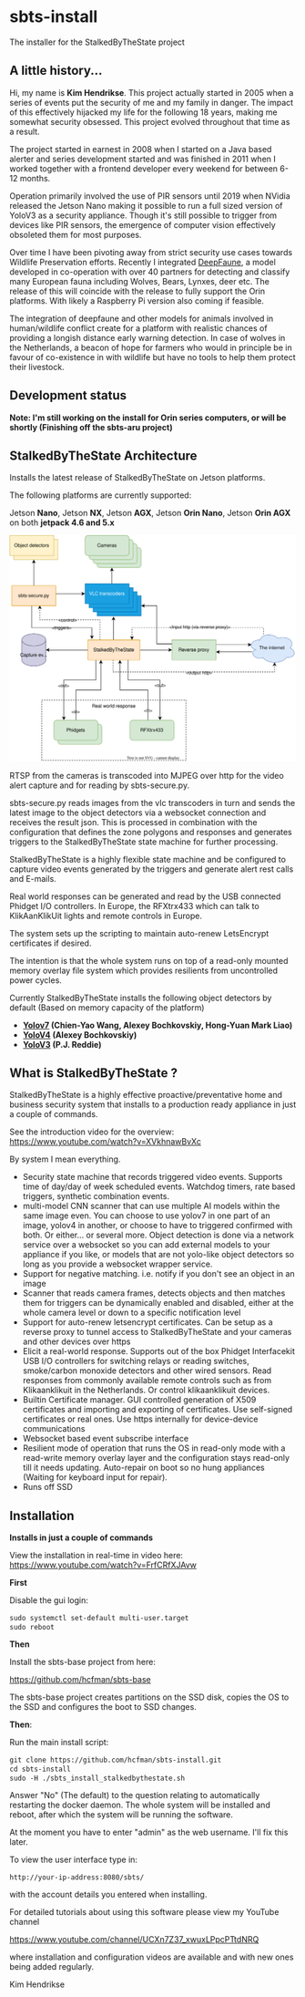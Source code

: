 # sbts-install

The installer for the StalkedByTheState project

## A little history... ##

Hi, my name is **Kim Hendrikse**. This project actually started in 2005 when a series of events put the security of me and my family in danger. The impact of this effectively hijacked my life for the following 18 years, making me somewhat security obsessed. This project evolved throughout that time as a result.

The project started in earnest in 2008 when I started on a Java based alerter and series development started and was finished in 2011 when I worked together with a frontend developer every weekend for between 6-12 months.

Operation primarily involved the use of PIR sensors until 2019 when NVidia released the Jetson Nano making it possible to run a full sized version of YoloV3 as a security appliance. Though it's still possible to trigger from devices like PIR sensors, the emergence of computer vision effectively obsoleted them for most purposes.

Over time I have been pivoting away from strict security use cases towards Wildlife Preservation efforts. Recently I integrated [DeepFaune](https://www.deepfaune.cnrs.fr/en/), a model developed in co-operation with over 40 partners for detecting and classify many European fauna including Wolves, Bears, Lynxes, deer etc. The release of this will coincide with the release to fully support the Orin platforms. With likely a Raspberry Pi version also coming if feasible.

The integration of deepfaune and other models for animals involved in human/wildlife conflict create for a platform with realistic chances of providing a longish distance early warning detection. In case of wolves in the Netherlands, a beacon of hope for farmers who would in principle be in favour of co-existence in with wildlife but have no tools to help them protect their livestock.

## Development status ##

**Note: I'm still working on the install for Orin series computers, or will be shortly (Finishing off the sbts-aru project)**

## StalkedByTheState Architecture ##



Installs the latest release of StalkedByTheState on Jetson platforms.

The following platforms are currently supported:

Jetson **Nano**, Jetson **NX**, Jetson **AGX**, Jetson **Orin Nano**, Jetson **Orin AGX** on both **jetpack 4.6 and 5.x**

<img src="docs/images/sbts-arch.svg">

RTSP from the cameras is transcoded into MJPEG over http for the video alert capture and for reading by sbts-secure.py.

sbts-secure.py reads images from the vlc transcoders in turn and sends the latest image to the object detectors via a websocket connection and receives the result json. This is processed in combination with the configuration that defines the zone polygons and responses and generates triggers to the StalkedByTheState state machine for further processing.

StalkedByTheState is a highly flexible state machine and be configured to capture video events generated by the triggers and generate alert rest calls and E-mails.

Real world responses can be generated and read by the USB connected Phidget I/O controllers. In Europe, the RFXtrx433 which can talk to KlikAanKlikUit lights and remote controls in Europe.

The system sets up the scripting to maintain auto-renew LetsEncrypt certificates if desired.

The intention is that the whole system runs on top of a read-only mounted memory overlay file system which provides resilients from uncontrolled power cycles.

Currently StalkedByTheState installs the following object detectors by default (Based on memory capacity of the platform)

* **[Yolov7](https://github.com/WongKinYiu/yolov7) (Chien-Yao Wang, Alexey Bochkovskiy, Hong-Yuan Mark Liao)**
* **[YoloV4](https://github.com/AlexeyAB/darknet) (Alexey Bochkovskiy)**
* **[YoloV3](https://pjreddie.com/darknet/yolo/) (P.J. Reddie)**

## What is StalkedByTheState ? ##

StalkedByTheState is a highly effective proactive/preventative home and business security system that installs to a
production ready appliance in just a couple of commands.

See the introduction video for the overview: https://www.youtube.com/watch?v=XVkhnawBvXc

By system I mean everything.

* Security state machine that records triggered video events. Supports time of day/day of week scheduled events. Watchdog timers,
rate based triggers, synthetic combination events.
* multi-model CNN scanner that can use multiple AI models within the same image even. You
can choose to use yolov7 in one part of an image, yolov4 in another, or choose to have to triggered confirmed with both.
Or either... or several more. Object detection is done via a network service over a websocket so you can add external models to your appliance
if you like, or models that are not yolo-like object detectors so long as you provide a websocket wrapper service.
* Support for negative matching. i.e. notify if you don't see an object in an image
* Scanner that reads camera frames, detects objects and then matches them for triggers can be dynamically enabled and disabled, either
at the whole camera level or down to a specific notification level
* Support for auto-renew letsencrypt certificates. Can be setup as a reverse proxy to tunnel access to StalkedByTheState
and your cameras and other devices over https
* Elicit a real-world response. Supports out of the box Phidget Interfacekit USB I/O controllers for switching relays or
reading switches, smoke/carbon monoxide detectors and other wired sensors. Read responses from commonly available remote controls
such as from Klikaanklikuit in the Netherlands. Or control klikaanklikuit devices.
* Builtin Certificate manager. GUI controlled generation of X509 certificates and importing and exporting of certificates. Use
self-signed certificates or real ones. Use https internally for device-device communications
* Websocket based event subscribe interface
* Resilient mode of operation that runs the OS in read-only mode with a read-write memory overlay layer and the configuration
stays read-only till it needs updating. Auto-repair on boot so no hung appliances (Waiting for keyboard input for repair).
* Runs off SSD

## Installation ##

**Installs in just a couple of commands**

View the installation in real-time in video here: https://www.youtube.com/watch?v=FrfCRfXJAvw

**First**

Disable the gui login:

```
sudo systemctl set-default multi-user.target
sudo reboot
```

**Then**

Install the sbts-base project from here:

https://github.com/hcfman/sbts-base

The sbts-base project creates partitions on the SSD disk, copies the OS to the SSD and configures the boot to SSD changes.

**Then**:

Run the main install script:

```
git clone https://github.com/hcfman/sbts-install.git
cd sbts-install
sudo -H ./sbts_install_stalkedbythestate.sh
```

Answer "No" (The default) to the question relating to automatically restarting the docker daemon. The whole system will be installed and reboot, after which the system will be running the software.

At the moment you have to enter "admin" as the web username. I'll fix this later.

To view the user interface type in:

```
http://your-ip-address:8080/sbts/
```

with the account details you entered when installing.

For detailed tutorials about using this software please view my YouTube channel

https://www.youtube.com/channel/UCXn7Z37_xwuxLPpcPTtdNRQ

where installation and configuration videos are available and with new ones being added regularly.

Kim Hendrikse
